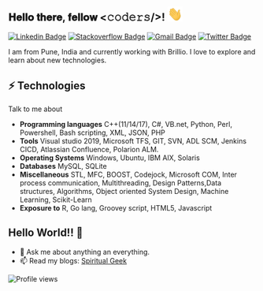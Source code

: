 <h2> 𝐇𝐞𝐥𝐥𝐨 𝐭𝐡𝐞𝐫𝐞, 𝐟𝐞𝐥𝐥𝐨𝐰 <𝚌𝚘𝚍𝚎𝚛𝚜/>! <img src="https://raw.githubusercontent.com/ABSphreak/ABSphreak/master/gifs/Hi.gif" width="30px"></h2>

[![Linkedin Badge](https://img.shields.io/badge/-swapnilkul-blue?style=flat-square&logo=Linkedin&logoColor=white&link=https://www.linkedin.com/in/swapnilkul/)](https://www.linkedin.com/in/swapnilkul/)
[![Stackoverflow Badge](https://img.shields.io/badge/-SwapnilKulkarni-gray?style=flat-square&logo=Stackoverflow&logoColor=white&link=https://stackoverflow.com/users/1614497/swapnil-kulkarni/)](https://stackoverflow.com/users/1614497/swapnil-kulkarni) 
[![Gmail Badge](https://img.shields.io/badge/-kulkarni.swapnil.v@gmail.com-c14438?style=flat-square&logo=Gmail&logoColor=white&link=mailto:kulkarni.swapnil.v@gmail.com)](mailto:kulkarni.swapnil.v@gmail.com)
[![Twitter Badge](https://img.shields.io/badge/-@swapnilkul-1ca0f1?style=flat-square&labelColor=1ca0f1&logo=twitter&logoColor=white&link=https://twitter.com/swapnilkul)](https://twitter.com/swapnilkul) 


I am from Pune, India and currently working with Brillio.
I love to explore and learn about new technologies.

## ⚡ Technologies
Talk to me about
- **Programming languages** C++(11/14/17), C#, VB.net, Python, Perl, Powershell, Bash scripting, XML, JSON, PHP
- **Tools** Visual studio 2019, Microsoft TFS, GIT, SVN, ADL SCM, Jenkins CICD, Atlassian Confluence, Polarion ALM.
- **Operating Systems** Windows, Ubuntu, IBM AIX, Solaris
- **Databases** MySQL, SQLite
- **Miscellaneous** STL, MFC, BOOST, Codejock, Microsoft COM, Inter process communication, Multithreading, Design Patterns,Data structures, Algorithms, Object oriented System Design, Machine Learning, Scikit-Learn
- **Exposure to** R, Go lang, Groovey script, HTML5, Javascript

## Hello World!! 🤔
- 💬 Ask me about anything an everything.
- 📫 Read my blogs: [Spiritual Geek](https://spiritual-geek.github.io/)
<!-- 
<p align="center">
  <img src="https://github-readme-stats.vercel.app/api/top-langs/?username=swapnilvk&layout=compact" alt="Top languages"/>
 <img src="https://github-readme-stats.vercel.app/api?username=swapnilvk&show_icons=true&line_height=20"> 
</p> -->

![Profile views](https://gpvc.arturio.dev/swapnilvk)
